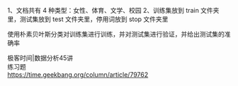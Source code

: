 1、文档共有 4 种类型：女性、体育、文学、校园
2、训练集放到 train 文件夹里，测试集放到 test 文件夹里，停用词放到 stop 文件夹里

使用朴素贝叶斯分类对训练集进行训练，并对测试集进行验证，并给出测试集的准确率

极客时间|数据分析45讲  
练习题  
https://time.geekbang.org/column/article/79762
